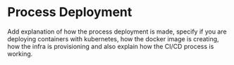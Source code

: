 # Process Deployment

Add explanation of how the process deployment is made, specify if you are deploying containers with kubernetes, how the docker image is creating, how the infra is provisioning and also explain how the CI/CD process is working. 